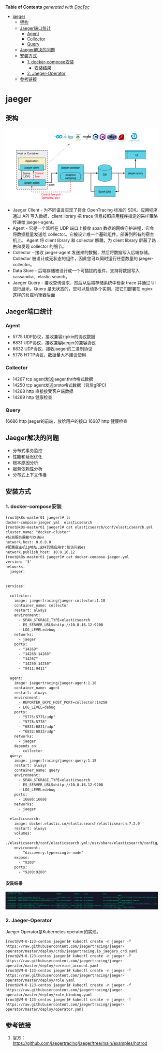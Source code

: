 <!-- START doctoc generated TOC please keep comment here to allow auto update -->
<!-- DON'T EDIT THIS SECTION, INSTEAD RE-RUN doctoc TO UPDATE -->
**Table of Contents**  *generated with [DocToc](https://github.com/thlorenz/doctoc)*

- [jaeger](#jaeger)
  - [架构](#%E6%9E%B6%E6%9E%84)
  - [Jaeger端口统计](#jaeger%E7%AB%AF%E5%8F%A3%E7%BB%9F%E8%AE%A1)
    - [Agent](#agent)
    - [Collector](#collector)
    - [Query](#query)
  - [Jaeger解决的问题](#jaeger%E8%A7%A3%E5%86%B3%E7%9A%84%E9%97%AE%E9%A2%98)
  - [安装方式](#%E5%AE%89%E8%A3%85%E6%96%B9%E5%BC%8F)
    - [1. docker-compose安装](#1-docker-compose%E5%AE%89%E8%A3%85)
      - [安装结果](#%E5%AE%89%E8%A3%85%E7%BB%93%E6%9E%9C)
    - [2. Jaeger-Operator](#2-jaeger-operator)
  - [参考链接](#%E5%8F%82%E8%80%83%E9%93%BE%E6%8E%A5)

<!-- END doctoc generated TOC please keep comment here to allow auto update -->

# jaeger

## 架构
![](.jaeger_images/jaeger_structure.png)
* Jaeger Client - 为不同语言实现了符合 OpenTracing 标准的 SDK。应用程序通过 API 写入数据，client library 把 trace 信息按照应用程序指定的采样策略传递给 jaeger-agent。
* Agent - 它是一个监听在 UDP 端口上接收 span 数据的网络守护进程，它会将数据批量发送给 collector。它被设计成一个基础组件，部署到所有的宿主机上。
  Agent 将 client library 和 collector 解耦，为 client library 屏蔽了路由和发现 collector 的细节。
* Collector - 接收 jaeger-agent 发送来的数据，然后将数据写入后端存储。Collector 被设计成无状态的组件，因此您可以同时运行任意数量的 jaeger-collector。
* Data Store - 后端存储被设计成一个可插拔的组件，支持将数据写入 cassandra、elastic search。
* Jaeger Query - 接收查询请求，然后从后端存储系统中检索 trace 并通过 UI 进行展示。Query 是无状态的，您可以启动多个实例，把它们部署在 nginx 这样的负载均衡器后面

## Jaeger端口统计

### Agent
- 5775 UDP协议，接收兼容zipkin的协议数据
- 6831 UDP协议，接收兼容jaeger的兼容协议
- 6832 UDP协议，接收jaeger的二进制协议
- 5778 HTTP协议，数据量大不建议使用


### Collector
- 14267 tcp agent发送jaeger.thrift格式数据
- 14250 tcp agent发送proto格式数据（背后gRPC)
- 14268 http 直接接受客户端数据
- 14269 http 健康检查

### Query
16686 http jaeger的前端，放给用户的接口
16687 http 健康检查

## Jaeger解决的问题
- 分布式事务监控
- 性能和延迟优化
- 根本原因分析
- 服务依赖性分析
- 分布式上下文传播

## 安装方式
### 1. docker-compose安装
```shell
[root@k8s-master01 jaeger]# ls 
docker-compose-jaeger.yml  elasticsearch
[root@k8s-master01 jaeger]# cat elasticsearch/conf/elasticsearch.yml 
cluster.name: "docker-cluster"
#任意服务器都可以访问
network.host: 0.0.0.0
#配置宿主机ip地址,这样其他应用才:能访问到es
network.publish_host: 10.0.16.12
[root@k8s-master01 jaeger]# cat docker-compose-jaeger.yml 
version: '3'
networks:
  jaeger:
  
  
services:

  collector:
    image: jaegertracing/jaeger-collector:1.18
    container_name: collector
    restart: always
    environment:
      - SPAN_STORAGE_TYPE=elasticsearch
      - ES_SERVER_URLS=http://10.0.16.12:9200
      - LOG_LEVEL=debug
    networks:
      - jaeger
    ports:
      - "14269"
      - "14268:14268"
      - "14267"
      - "14250:14250"
      - "9411:9411"

  agent:
    image: jaegertracing/jaeger-agent:1.18
    container_name: agent
    restart: always
    environment:
      - REPORTER_GRPC_HOST_PORT=collector:14250
      - LOG_LEVEL=debug
    ports:
      - "5775:5775/udp"
      - "5778:5778"
      - "6831:6831/udp"
      - "6832:6832/udp"
    networks:
      - jaeger
    depends_on:
      - collector
  query:
    image: jaegertracing/jaeger-query:1.18
    restart: always
    container_name: query
    environment:
      - SPAN_STORAGE_TYPE=elasticsearch
      - ES_SERVER_URLS=http://10.0.16.12:9200
      - LOG_LEVEL=debug
    ports:
      - 16686:16686
    networks:
      - jaeger
      
  elasticsearch:
    image: docker.elastic.co/elasticsearch/elasticsearch:7.2.0
    restart: always
    volumes:
      - ./elasticsearch/conf/elasticsearch.yml:/usr/share/elasticsearch/config/elasticsearch.yml
    environment:
      - "discovery.type=single-node"
    expose:
      - "9200"
    ports:
      - "9200:9200"
```

#### 安装结果
![](.jaeger_images/docker-compose-result.png)

### 2. Jaeger-Operator
Jaeger Operator是Kubernetes operator的实现。
```shell
[root@VM-0-123-centos jaeger]# kubectl create -n jaeger -f https://raw.githubusercontent.com/jaegertracing/jaeger-operator/master/deploy/crds/jaegertracing.io_jaegers_crd.yaml 
[root@VM-0-123-centos jaeger]# kubectl create -n jaeger -f https://raw.githubusercontent.com/jaegertracing/jaeger-operator/master/deploy/service_account.yaml
[root@VM-0-123-centos jaeger]# kubectl create -n jaeger -f https://raw.githubusercontent.com/jaegertracing/jaeger-operator/master/deploy/role.yaml
[root@VM-0-123-centos jaeger]# kubectl create -n jaeger -f https://raw.githubusercontent.com/jaegertracing/jaeger-operator/master/deploy/role_binding.yaml
[root@VM-0-123-centos jaeger]# kubectl create -n jaeger -f https://raw.githubusercontent.com/jaegertracing/jaeger-operator/master/deploy/operator.yaml
```



## 参考链接
1. 官方：https://github.com/jaegertracing/jaeger/tree/main/examples/hotrod